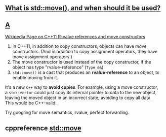 

## [What is std::move(), and when should it be used?](https://stackoverflow.com/questions/3413470/what-is-stdmove-and-when-should-it-be-used)

## [A](https://stackoverflow.com/a/3413547)

[Wikipedia Page on C++11 R-value references and move constructors](https://en.wikipedia.org/wiki/C%2B%2B11#Rvalue_references_and_move_constructors)

1. In C++11, in addition to copy constructors, objects can have move constructors.
   (And in addition to copy assignment operators, they have move assignment operators.)
2. The move constructor is used instead of the copy constructor, if the object has type "rvalue-reference" (`Type &&`).
3. `std::move()` is a cast that produces an **rvalue-reference** to an object, to enable moving from it.

It's a new `C++` way to **avoid copies**. For example, using a move constructor, a `std::vector` could just copy its internal pointer to data to the new object, leaving the moved object in an incorrect state, avoiding to copy all data. This would be C++-valid.

Try googling for move semantics, rvalue, perfect forwarding.



## cppreference [std::move](https://en.cppreference.com/w/cpp/utility/move)

